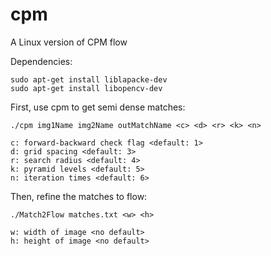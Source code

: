 # cpm
A Linux version of CPM flow

Dependencies:

```
sudo apt-get install liblapacke-dev
sudo apt-get install libopencv-dev
```

First, use cpm to get semi dense matches:

```
./cpm img1Name img2Name outMatchName <c> <d> <r> <k> <n>
```

```
c: forward-backward check flag <default: 1>
d: grid spacing <default: 3>
r: search radius <default: 4>
k: pyramid levels <default: 5>
n: iteration times <default: 6>
```

Then, refine the matches to flow:

```
./Match2Flow matches.txt <w> <h>
```

```
w: width of image <no default>
h: height of image <no default>
```